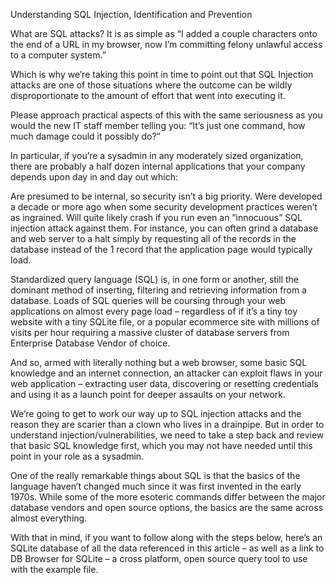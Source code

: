 Understanding SQL Injection, Identification and Prevention

What are SQL attacks? It is as simple as “I added a couple characters onto the end of a URL in my browser, now I’m committing felony unlawful access to a computer system.” 

Which is why we’re taking this point in time to point out that SQL Injection attacks are one of those situations where the outcome can be wildly disproportionate to the amount of effort that went into executing it.

Please approach practical aspects of this with the same seriousness as you would the new IT staff member telling you: “It’s just one command, how much damage could it possibly do?”

In particular, if you’re a sysadmin in any moderately sized organization, there are probably a half dozen internal applications that your company depends upon day in and day out which:

Are presumed to be internal, so security isn’t a big priority.
Were developed a decade or more ago when some security development practices weren’t as ingrained.
Will quite likely crash if you run even an “innocuous” SQL injection attack against them. For instance, you can often grind a database and web server to a halt simply by requesting all of the records in the database instead of the 1 record that the application page would typically load.

Standardized query language (SQL) is, in one form or another, still the dominant method of inserting, filtering and retrieving information from a database. Loads of SQL queries will be coursing through your web applications on almost every page load – regardless of if it’s a tiny toy website with a tiny SQLite file, or a popular ecommerce site with millions of visits per hour requiring a massive cluster of database servers from Enterprise Database Vendor of choice.

And so, armed with literally nothing but a web browser, some basic SQL knowledge and an internet connection, an attacker can exploit flaws in your web application – extracting user data, discovering or resetting credentials and using it as a launch point for deeper assaults on your network.

We’re going to get to work our way up to SQL injection attacks and the reason they are scarier than a clown who lives in a drainpipe. But in order to understand injection/vulnerabilities, we need to take a step back and review that basic SQL knowledge first, which you may not have needed until this point in your role as a sysadmin.

One of the really remarkable things about SQL is that the basics of the language haven’t changed much since it was first invented in the early 1970s. While some of the more esoteric commands differ between the major database vendors and open source options, the basics are the same across almost everything.

With that in mind, if you want to follow along with the steps below, here’s an SQLite database of all the data referenced in this article – as well as a link to DB Browser for SQLite – a cross platform, open source query tool to use with the example file.
